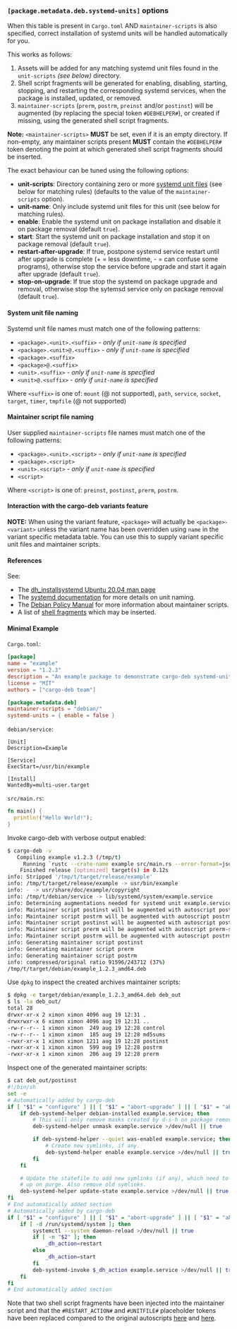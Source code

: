 ### `[package.metadata.deb.systemd-units]` options

When this table is present in `Cargo.toml` AND `maintainer-scripts` is also specified, correct installation of systemd units will be handled automatically for you.

This works as follows:
1. Assets will be added for any matching systemd unit files found in the `unit-scripts` _(see below)_ directory.
2. Shell script fragments will be generated for enabling, disabling, starting, stopping, and restarting the corresponding systemd services, when the package is installed, updated, or removed.
3. `maintainer-scripts` (`prerm`, `postrm`, `preinst` and/or `postinst`) will be augmented (by replacing the special token `#DEBHELPER#`), or created if missing, using the generated shell script fragments.

**Note:** `<maintainer-scripts>` **MUST** be set, even if it is an empty directory. If non-empty, any maintainer scripts present **MUST** contain the `#DEBHELPER#` token denoting the point at which generated shell script fragments should be inserted.

The exact behaviour can be tuned using the following options:

 - **unit-scripts**: Directory containing zero or more [systemd unit files](https://www.freedesktop.org/software/systemd/man/systemd.unit.html) (see below for matching rules) (defaults to the value of the `maintainer-scripts` option).
 - **unit-name**: Only include systemd unit files for this unit (see below for matching rules).
 - **enable**: Enable the systemd unit on package installation and disable it on package removal (default `true`).
 - **start**: Start the systemd unit on package installation and stop it on package removal (default `true`).
 - **restart-after-upgrade**: If true, postpone systemd service restart until after upgrade is complete (+ = less downtime, - = can confuse some programs), otherwise stop the service before upgrade and start it again after upgrade (default `true`).
 - **stop-on-upgrade**: If true stop the systemd on package upgrade and removal, otherwise stop the sytemsd service only on package removal (default `true`).

#### System unit file naming

Systemd unit file names must match one of the following patterns:

 - `<package>.<unit>.<suffix>` - _only if `unit-name` is specified_
 - `<package>.<unit>@.<suffix>` - _only if `unit-name` is specified_
 - `<package>.<suffix>`
 - `<package>@.<suffix>`
 - `<unit>.<suffix>` - _only if `unit-name` is specified_
 - `<unit>@.<suffix>` - _only if `unit-name` is specified_

Where `<suffix>` is one of: `mount` (@ not supported), `path`, `service`, `socket`, `target`, `timer`, `tmpfile` (@ not supported)

#### Maintainer script file naming

User supplied `maintainer-scripts` file names must match one of the following patterns:

 - `<package>.<unit>.<script>` - _only if `unit-name` is specified_
 - `<package>.<script>`
 - `<unit>.<script>` - _only if `unit-name` is specified_
 - `<script>`

Where `<script>` is one of: `preinst`, `postinst`, `prerm`, `postrm`.

#### Interaction with the cargo-deb variants feature

**NOTE:** When using the variant feature, `<package>` will actually be `<package>-<variant>` unless the variant name has been overridden using `name` in the variant specific metadata table. You can use this to supply variant specific unit files and maintainer scripts.

#### References

See:
 - The [dh_installsystemd Ubuntu 20.04 man page](http://manpages.ubuntu.com/manpages/focal/en/man1/dh_installsystemd.1.html)
 - The [systemd documentation](https://www.freedesktop.org/software/systemd/man/systemd.unit.html#Description) for more details on unit naming.
 - The [Debian Policy Manual](https://www.debian.org/doc/debian-policy/ch-maintainerscripts.html) for more information about maintainer scripts.
 - A list of [shell fragments](https://github.com/mmstick/cargo-deb/tree/579e10c89b060d=eec05ce8653f501c9eee3a0297/autoscripts) which may be inserted.

#### Minimal Example

`Cargo.toml`:

```toml
[package]
name = "example"
version = "1.2.3"
description = "An example package to demonstrate cargo-deb systemd-units support."
license = "MIT"
authors = ["cargo-deb team"]

[package.metadata.deb]
maintainer-scripts = "debian/"
systemd-units = { enable = false }
```

`debian/service`:
```
[Unit]
Description=Example

[Service]
ExecStart=/usr/bin/example

[Install]
WantedBy=multi-user.target
```

`src/main.rs`:
```rust
fn main() {
  println!("Hello World!");
}
```

Invoke cargo-deb with verbose output enabled:

```sh
$ cargo-deb -v
   Compiling example v1.2.3 (/tmp/t)
     Running `rustc --crate-name example src/main.rs --error-format=json --json=diagnostic-rendered-ansi --crate-type bin --emit=dep-info,link -C opt-level=3 -Cembed-bitcode=no -C metadata=25d9e83f3daf475a -C extra-filename=-25d9e83f3daf475a --out-dir /tmp/t/target/release/deps -L dependency=/tmp/t/target/release/deps`
    Finished release [optimized] target(s) in 0.12s
info: Stripped '/tmp/t/target/release/example'
info: /tmp/t/target/release/example -> usr/bin/example
info: - -> usr/share/doc/example/copyright
info: /tmp/t/debian/service -> lib/systemd/system/example.service
info: Determining augmentations needed for systemd unit example.service
info: Maintainer script postinst will be augmented with autoscript postinst-systemd-dont-enable
info: Maintainer script postrm will be augmented with autoscript postrm-systemd
info: Maintainer script postinst will be augmented with autoscript postinst-systemd-restart
info: Maintainer script prerm will be augmented with autoscript prerm-systemd-restart
info: Maintainer script postrm will be augmented with autoscript postrm-systemd-reload-only
info: Generating maintainer script postinst
info: Generating maintainer script prerm
info: Generating maintainer script postrm
info: compressed/original ratio 91596/243712 (37%)
/tmp/t/target/debian/example_1.2.3_amd64.deb
```

Use `dpkg` to inspect the created archives maintainer scripts:

```sh
$ dpkg -e target/debian/example_1.2.3_amd64.deb deb_out
$ ls -la deb_out/
total 28
drwxr-xr-x 2 ximon ximon 4096 aug 19 12:31 .
drwxrwxr-x 6 ximon ximon 4096 aug 19 12:31 ..
-rw-r--r-- 1 ximon ximon  249 aug 19 12:28 control
-rw-r--r-- 1 ximon ximon  185 aug 19 12:28 md5sums
-rwxr-xr-x 1 ximon ximon 1211 aug 19 12:28 postinst
-rwxr-xr-x 1 ximon ximon  599 aug 19 12:28 postrm
-rwxr-xr-x 1 ximon ximon  206 aug 19 12:28 prerm
```

Inspect one of the generated maintainer scripts:

```sh
$ cat deb_out/postinst
#!/bin/sh
set -e
# Automatically added by cargo-deb
if [ "$1" = "configure" ] || [ "$1" = "abort-upgrade" ] || [ "$1" = "abort-deconfigure" ] || [ "$1" = "abort-remove" ] ; then
	if deb-systemd-helper debian-installed example.service; then
		# This will only remove masks created by d-s-h on package removal.
		deb-systemd-helper unmask example.service >/dev/null || true

		if deb-systemd-helper --quiet was-enabled example.service; then
			# Create new symlinks, if any.
			deb-systemd-helper enable example.service >/dev/null || true
		fi
	fi

	# Update the statefile to add new symlinks (if any), which need to be cleaned
	# up on purge. Also remove old symlinks.
	deb-systemd-helper update-state example.service >/dev/null || true
fi
# End automatically added section
# Automatically added by cargo-deb
if [ "$1" = "configure" ] || [ "$1" = "abort-upgrade" ] || [ "$1" = "abort-deconfigure" ] || [ "$1" = "abort-remove" ] ; then
	if [ -d /run/systemd/system ]; then
		systemctl --system daemon-reload >/dev/null || true
		if [ -n "$2" ]; then
			_dh_action=restart
		else
			_dh_action=start
		fi
		deb-systemd-invoke $_dh_action example.service >/dev/null || true
	fi
fi
# End automatically added section
```

Note that two shell script fragments have been injected into the maintainer script and that the `#RESTART_ACTION#` and `#UNITFILE#` placeholder tokens have been replaced compared to the original autoscripts [here](https://github.com/mmstick/cargo-deb/blob/master/autoscripts/postinst-systemd-dont-enable) and [here](https://github.com/mmstick/cargo-deb/blob/master/autoscripts/postinst-systemd-restart).
